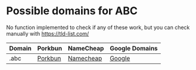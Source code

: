 # Possible domains for ABC

No function implemented to check if any of these work, but you can check manually with https://tld-list.com/

| Domain | Porkbun | NameCheap | Google Domains |
|---|---|---|---|
| .abc | [Porkbun](https://porkbun.com/checkout/search?prb=e814663da1&tlds=&idnLanguage=&search=search&q=.abc) | [Namecheap](https://www.namecheap.com/domains/registration/results/?domain=.abc) | [Google](https://domains.google.com/registrar/search?searchTerm=.abc) |
